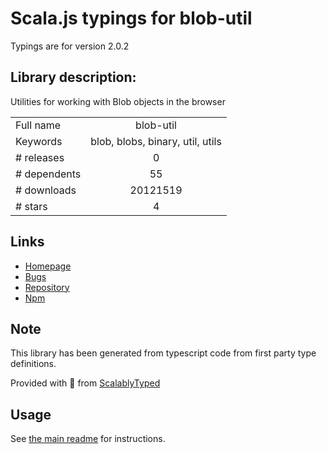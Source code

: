 
# Scala.js typings for blob-util

Typings are for version 2.0.2

## Library description:
Utilities for working with Blob objects in the browser

|                    |                 |
| ------------------ | :-------------: |
| Full name          | blob-util |
| Keywords           | blob, blobs, binary, util, utils |
| # releases         | 0 |
| # dependents       | 55 |
| # downloads        | 20121519 |
| # stars            | 4 |

## Links
- [Homepage](https://github.com/nolanlawson/blob-util#readme)
- [Bugs](https://github.com/nolanlawson/blob-util/issues)
- [Repository](https://github.com/nolanlawson/blob-util)
- [Npm](https://www.npmjs.com/package/blob-util)
    


## Note
This library has been generated from typescript code from first party type definitions.

Provided with :purple_heart: from [ScalablyTyped](https://github.com/oyvindberg/ScalablyTyped)

## Usage
See [the main readme](../../readme.md) for instructions.


